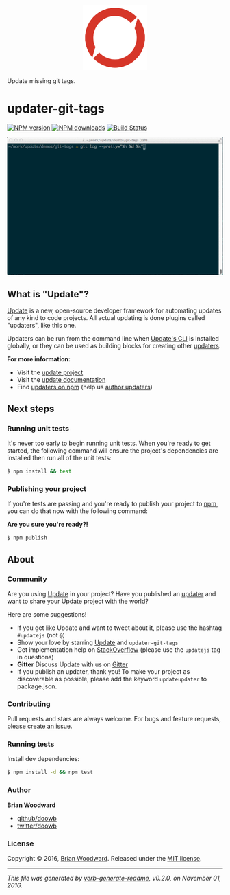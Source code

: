 <p align="center">

<a href="https://github.com/update/update">
<img height="150" width="150" src="https://raw.githubusercontent.com/update/update/master/docs/logo.png">
</a>
</p>

Update missing git tags.

# updater-git-tags

[![NPM version](https://img.shields.io/npm/v/updater-git-tags.svg?style=flat)](https://www.npmjs.com/package/updater-git-tags) [![NPM downloads](https://img.shields.io/npm/dm/updater-git-tags.svg?style=flat)](https://npmjs.org/package/updater-git-tags) [![Build Status](https://img.shields.io/travis/update/updater-git-tags.svg?style=flat)](https://travis-ci.org/update/updater-git-tags)

![updater-git-tags demo](https://raw.githubusercontent.com/update/updater-git-tags/master/docs/demo.gif)

## What is "Update"?

[Update](https://github.com/update/update) is a new, open-source developer framework for automating updates of any kind to code projects. All actual updating is done plugins called "updaters", like this one.

Updaters can be run from the command line when [Update's CLI](https://github.com/update/update/blob/master/docs/installing-the-cli.md) is installed globally, or they can be used as building blocks for creating other [updaters](https://github.com/update/update/blob/master/docs/updaters.md).

**For more information:**

* Visit the [update project](https://github.com/update/update)
* Visit the [update documentation](https://github.com/update/update/blob/master/docs/)
* Find [updaters on npm](https://www.npmjs.com/browse/keyword/update-updater) (help us [author updaters](https://github.com/update/update/blob/master/docs/updaters.md))

## Next steps

### Running unit tests

It's never too early to begin running unit tests. When you're ready to get started, the following command will ensure the project's dependencies are installed then run all of the unit tests:

```sh
$ npm install && test
```

### Publishing your project

If you're tests are passing and you're ready to publish your project to [npm](https://www.npmjs.com), you can do that now with the following command:

**Are you sure you're ready?!**

```sh
$ npm publish
```

## About

### Community

Are you using [Update](https://github.com/update/update) in your project? Have you published an [updater](https://github.com/update/update/blob/master/docs/updaters.md) and want to share your Update project with the world?

Here are some suggestions!

* If you get like Update and want to tweet about it, please use the hashtag `#updatejs` (not `@`)
* Show your love by starring [Update](https://github.com/update/update) and `updater-git-tags`
* Get implementation help on [StackOverflow](http://stackoverflow.com/questions/tagged/update) (please use the `updatejs` tag in questions)
* **Gitter** Discuss Update with us on [Gitter](https://gitter.im/update/update)
* If you publish an updater, thank you! To make your project as discoverable as possible, please add the keyword `updateupdater` to package.json.

### Contributing

Pull requests and stars are always welcome. For bugs and feature requests, [please create an issue](../../issues/new).

### Running tests

Install dev dependencies:

```sh
$ npm install -d && npm test
```

### Author

**Brian Woodward**

* [github/doowb](https://github.com/doowb)
* [twitter/doowb](http://twitter.com/doowb)

### License

Copyright © 2016, [Brian Woodward](https://github.com/doowb).
Released under the [MIT license](LICENSE).

***

_This file was generated by [verb-generate-readme](https://github.com/verbose/verb-generate-readme), v0.2.0, on November 01, 2016._